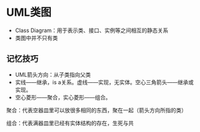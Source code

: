# UML类图

* Class Diagram：用于表示类、接口、实例等之间相互的静态关系
* 类图中并不只有类

## 记忆技巧

* UML箭头方向：从子类指向父类
* 实线——继承，is a关系。虚线——实现，无实体。空心三角箭头——继承或实现。
* 空心菱形——聚合，实心菱形——组合。

聚合：代表空器皿里可以放很多相同的东西，聚在一起（箭头方向所指的类）

组合：代表满器皿里已经有实体结构的存在，生死与共
